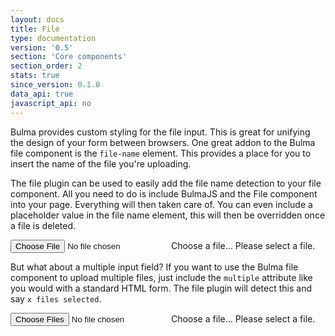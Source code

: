 ```yaml
---
layout: docs
title: File
type: documentation
version: '0.5'
section: 'Core components'
section_order: 2
stats: true
since_version: 0.1.0
data_api: true
javascript_api: no
---
```


Bulma provides custom styling for the file input. This is great for unifying the design of your form between browsers. One great addon to the Bulma file component is the `file-name` element. This provides a place for you to insert the name of the file you're uploading.

The file plugin can be used to easily add the file name detection to your file component. All you need to do is include BulmaJS and the File component into your page. Everything will then taken care of. You can even include a placeholder value in the file name element, this will then be overridden once a file is deleted.

<div class="file has-name is-boxed">
    <label class="file-label">
        <input class="file-input" type="file" name="resume">
        <span class="file-cta">
            <span class="file-icon">
                <i class="fa fa-upload"></i>
            </span>
            <span class="file-label">
                Choose a file…
            </span>
        </span>
        <span class="file-name">Please select a file.</span>
    </label>
</div>

But what about a multiple input field? If you want to use the Bulma file component to upload multiple files, just include the `multiple` attribute like you would with a standard HTML form. The file plugin will detect this and say `x files selected`.

<div class="file has-name is-boxed">
    <label class="file-label">
        <input class="file-input" type="file" name="resume" multiple>
        <span class="file-cta">
            <span class="file-icon">
                <i class="fa fa-upload"></i>
            </span>
            <span class="file-label">
                Choose a file…
            </span>
        </span>
        <span class="file-name">Please select a file.</span>
    </label>
</div>